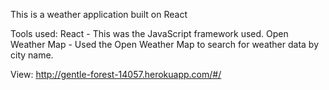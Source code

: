 This is a weather application built on React

Tools used:
React - This was the JavaScript framework used.
Open Weather Map - Used the Open Weather Map to search for weather data by city name.

View: http://gentle-forest-14057.herokuapp.com/#/
